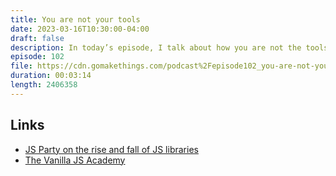 ```yaml
---
title: You are not your tools
date: 2023-03-16T10:30:00-04:00
draft: false
description: In today’s episode, I talk about how you are not the tools you use to build things for the web.
episode: 102
file: https://cdn.gomakethings.com/podcast%2Fepisode102_you-are-not-your-tools.mp3
duration: 00:03:14
length: 2406358
---
```


## Links

- [JS Party on the rise and fall of JS libraries](https://changelog.com/jsparty/258)
- [The Vanilla JS Academy](https://vanillajsacademy.com)